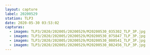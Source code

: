 ```yaml
---
layout: capture
label: 20200529
station: TLP3
date: 2020-05-30 03:53:02
capturas:
  - imagem: TLP3/2020/202005/20200529/M20200530_035302_TLP_3P.jpg
  - imagem: TLP3/2020/202005/20200529/M20200530_075847_TLP_3P.jpg
  - imagem: TLP3/2020/202005/20200529/M20200530_080541_TLP_3P.jpg
  - imagem: TLP3/2020/202005/20200529/M20200530_082456_TLP_3P.jpg
---
```


